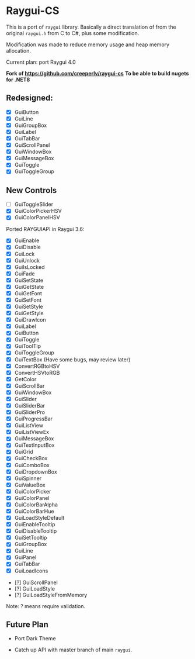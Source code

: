 # Raygui-CS

This is a port of `raygui` library. Basically a direct translation of from the original `raygui.h` from C to C#, plus some modification.

Modification was made to reduce memory usage and heap memory allocation.

Current plan: port Raygui 4.0


**Fork of https://github.com/creeperlv/raygui-cs**
**To be able to build nugets for .NET8**


## Redesigned:

- [x] GuiButton
- [x] GuiLine
- [x] GuiGroupBox
- [x] GuiLabel
- [x] GuiTabBar
- [x] GuiScrollPanel
- [x] GuiWindowBox
- [x] GuiMessageBox
- [x] GuiToggle
- [x] GuiToggleGroup

## New Controls

- [ ] GuiToggleSlider
- [x] GuiColorPickerHSV
- [x] GuiColorPanelHSV

Ported RAYGUIAPI in Raygui 3.6:

- [x] GuiEnable
- [x] GuiDisable
- [x] GuiLock
- [x] GuiUnlock
- [x] GuiIsLocked
- [x] GuiFade
- [x] GuiSetState
- [x] GuiGetState
- [x] GuiGetFont
- [x] GuiSetFont
- [x] GuiSetStyle
- [x] GuiGetStyle
- [x] GuiDrawIcon
- [x] GuiLabel
- [x] GuiButton
- [x] GuiToggle
- [x] GuiToolTip
- [x] GuiToggleGroup
- [x] GuiTextBox (Have some bugs, may review later)
- [x] ConvertRGBtoHSV
- [x] ConvertHSVtoRGB
- [x] GetColor
- [x] GuiScrollBar
- [x] GuiWindowBox
- [x] GuiSlider
- [x] GuiSliderBar
- [x] GuiSliderPro
- [x] GuiProgressBar
- [x] GuiListView
- [x] GuiListViewEx
- [x] GuiMessageBox
- [x] GuiTextInputBox
- [x] GuiGrid
- [x] GuiCheckBox
- [x] GuiComboBox
- [x] GuiDropdownBox
- [x] GuiSpinner
- [x] GuiValueBox
- [x] GuiColorPicker
- [x] GuiColorPanel
- [x] GuiColorBarAlpha
- [x] GuiColorBarHue
- [x] GuiLoadStyleDefault
- [x] GuiEnableTooltip
- [x] GuiDisableTooltip
- [x] GuiSetTooltip
- [x] GuiGroupBox
- [x] GuiLine
- [x] GuiPanel
- [x] GuiTabBar
- [x] GuiLoadIcons
- [?] GuiScrollPanel
- [?] GuiLoadStyle
- [?] GuiLoadStyleFromMemory

Note: ? means require validation.

## Future Plan

- Port Dark Theme

- Catch up API with master branch of main `raygui`.